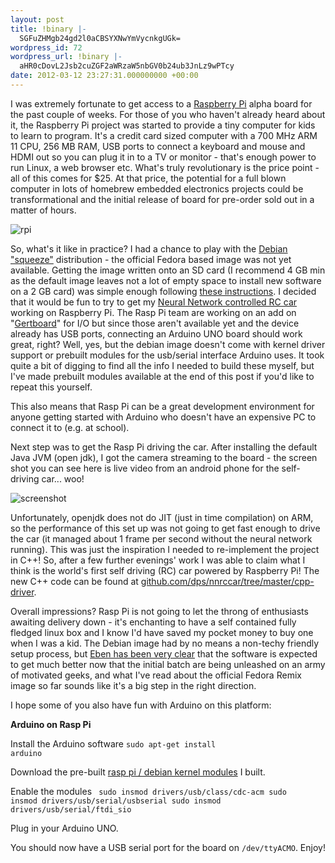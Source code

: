 ```yaml
---
layout: post
title: !binary |-
  SGFuZHMgb24gd2l0aCBSYXNwYmVycnkgUGk=
wordpress_id: 72
wordpress_url: !binary |-
  aHR0cDovL2Jsb2cuZGF2aWRzaW5nbGV0b24ub3JnLz9wPTcy
date: 2012-03-12 23:27:31.000000000 +00:00
---
```

I was extremely fortunate to get access to a <a href="http://www.raspberrypi.org/" target="_blank">Raspberry Pi</a> alpha board for the past couple of weeks. For those of you who haven't already heard about it, the Raspberry Pi project was started to provide a tiny computer for kids to learn to program. It's a credit card sized computer with a 700 MHz ARM 11 CPU, 256 MB RAM, USB ports to connect a keyboard and mouse and HDMI out so you can plug it in to a TV or monitor - that's enough power to run Linux, a web browser etc. What's truly revolutionary is the price point - all of this comes for $25. At that price, the potential for a full blown computer in lots of homebrew embedded electronics projects could be transformational and the initial release of board for pre-order sold out in a matter of hours.

<img class="aligncenter" src="http://blog.davidsingleton.org/wp-content/uploads/2012/03/rpi.png" alt="rpi" />

So, what's it like in practice? I had a chance to play with the <a href="http://downloads.raspberrypi.org/images/debian/6/debian6-17-02-2012/debian6-17-02-2012.zip" target="_blank">Debian "squeeze"</a> distribution - the official Fedora based image was not yet available. Getting the image written onto an SD card (I recommend 4 GB min as the default image leaves not a lot of empty space to install new software on a 2 GB card) was simple enough following <a href="http://elinux.org/RPi_Easy_SD_Card_Setup" target="_blank">these instructions</a>. I decided that it would be fun to try to get my <a href="http://blog.davidsingleton.org/nnrccar" target="_blank">Neural Network controlled RC car</a> working on Raspberry Pi. The Rasp Pi team are working on an add on "<a href="http://www.raspberrypi.org/archives/411" target="_blank">Gertboard</a>" for I/O but since those aren't available yet and the device already has USB ports, connecting an Arduino UNO board should work great, right? Well, yes, but the debian image doesn't come with kernel driver support or prebuilt modules for the usb/serial interface Arduino uses. It took quite a bit of digging to find all the info I needed to build these myself, but I've made prebuilt modules available at the end of this post if you'd like to repeat this yourself.

This also means that Rasp Pi can be a great development environment for anyone getting started with Arduino who doesn't have an expensive PC to connect it to (e.g. at school).

Next step was to get the Rasp Pi driving the car. After installing the default Java JVM (open jdk), I got the camera streaming to the board - the screen shot you can see here is live video from an android phone for the self-driving car... woo!

<img class="alignright" src="http://blog.davidsingleton.org/wp-content/uploads/2012/03/IMG_20120304_232938.jpg" alt="screenshot" />

Unfortunately, openjdk does not do JIT (just in time compilation) on ARM, so the performance of this set up was not going to get fast enough to drive the car (it managed about 1 frame per second without the neural network running). This was just the inspiration I needed to re-implement the project in C++! So, after a few further evenings' work I was able to claim what I think is the world's first self driving (RC) car powered by Raspberry Pi! The new C++ code can be found at <a href="https://github.com/dps/nnrccar/tree/master/cpp-driver">github.com/dps/nnrccar/tree/master/cpp-driver</a>.

Overall impressions? Rasp Pi is not going to let the throng of enthusiasts awaiting delivery down - it's enchanting to have a self contained fully fledged linux box and I know I'd have saved my pocket money to buy one when I was a kid. The Debian image had by no means a non-techy friendly setup process, but <a href="http://www.bbc.co.uk/news/technology-17190918">Eben has been very clear</a> that the software is expected to get much better now that the initial batch are being unleashed on an army of motivated geeks, and what I've read about the official Fedora Remix image so far sounds like it's a big step in the right direction.

I hope some of you also have fun with Arduino on this platform:

<strong>Arduino on Rasp Pi</strong>

Install the Arduino software
<code>sudo apt-get install arduino</code>

Download the pre-built <a href="http://blog.davidsingleton.org/static/rpi_kernel_modules.zip">rasp pi / debian kernel modules</a> I built.

Enable the modules
<code>
sudo insmod drivers/usb/class/cdc-acm
sudo insmod drivers/usb/serial/usbserial
sudo insmod drivers/usb/serial/ftdi_sio
</code>

Plug in your Arduino UNO.

You should now have a USB serial port for the board on <code>/dev/ttyACMO</code>. Enjoy!

